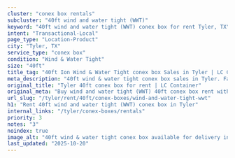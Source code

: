 ```yaml
---
cluster: "conex box rentals"
subcluster: "40ft wind and water tight (WWT)"
keyword: "40ft wind and water tight (WWT) conex box for rent Tyler, TX"
intent: "Transactional-Local"
page_type: "Location-Product"
city: "Tyler, TX"
service_type: "conex box"
condition: "Wind & Water Tight"
size: "40ft"
title_tag: "40ft Ion Wind & Water Tight conex box Sales in Tyler | LC Container"
meta_description: "40ft wind & water tight conex box sales in Tyler. Fast delivery, competitive pricing. Serving conex boxes area. Quote ID: S3N. Call (214) 524-4168 for your free quote today."
original_title: "Tyler 40ft conex box for rent | LC Container"
original_meta: "Buy wind and water tight (WWT) 40ft conex box rent with local delivery in Tyler, TX. LC Container — local Since 2003. Request a fast quote today."
url_slug: "/tyler/rent/40ft/conex-boxes/wind-and-water-tight-wwt"
h1: "Rent 40ft wind and water tight (WWT) conex box in Tyler"
internal_links: "/tyler/conex-boxes/rentals"
priority: 3
notes: "3"
noindex: true
image_alt: "40ft wind & water tight conex box available for delivery in Tyler"
last_updated: "2025-10-20"
---
```


<!-- TODO: Add unique city/inventory copy, images, and internal links here. -->
